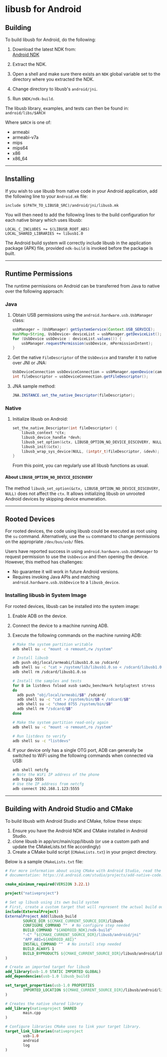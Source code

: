 # libusb for Android

## Building

To build libusb for Android, do the following:

1. Download the latest NDK from:  
   [Android NDK](http://developer.android.com/tools/sdk/ndk/index.html)

2. Extract the NDK.

3. Open a shell and make sure there exists an `NDK` global variable set to the directory where you extracted the NDK.

4. Change directory to libusb's `android/jni`.

5. Run `$NDK/ndk-build`.

The libusb library, examples, and tests can then be found in:  
`android/libs/$ARCH`

Where `$ARCH` is one of:

- armeabi  
- armeabi-v7a  
- mips  
- mips64  
- x86  
- x86_64  

---

## Installing

If you wish to use libusb from native code in your Android application, add the following line to your `Android.mk` file:

```make
include $(PATH_TO_LIBUSB_SRC)/android/jni/libusb.mk
```

You will then need to add the following lines to the build configuration for each native binary which uses libusb:

```make
LOCAL_C_INCLUDES += $(LIBUSB_ROOT_ABS)
LOCAL_SHARED_LIBRARIES += libusb1.0
```

The Android build system will correctly include libusb in the application package (APK) file, provided `ndk-build` is invoked before the package is built.

---

## Runtime Permissions

The runtime permissions on Android can be transferred from Java to native over the following approach:

### Java

1. Obtain USB permissions using the `android.hardware.usb.UsbManager` class:

    ```java
    usbManager = (UsbManager) getSystemService(Context.USB_SERVICE);
    HashMap<String, UsbDevice> deviceList = usbManager.getDeviceList();
    for (UsbDevice usbDevice : deviceList.values()) {
        usbManager.requestPermission(usbDevice, mPermissionIntent);
    }
    ```

2. Get the native `FileDescriptor` of the `UsbDevice` and transfer it to native over JNI or JNA:

    ```java
    UsbDeviceConnection usbDeviceConnection = usbManager.openDevice(camDevice);
    int fileDescriptor = usbDeviceConnection.getFileDescriptor();
    ```

3. JNA sample method:

    ```java
    JNA.INSTANCE.set_the_native_Descriptor(fileDescriptor);
    ```

### Native

1. Initialize libusb on Android:

    ```c
    set_the_native_Descriptor(int fileDescriptor) {
        libusb_context *ctx;
        libusb_device_handle *devh;
        libusb_set_option(&ctx, LIBUSB_OPTION_NO_DEVICE_DISCOVERY, NULL);
        libusb_init(&ctx);
        libusb_wrap_sys_device(NULL, (intptr_t)fileDescriptor, &devh);
    }
    ```

    From this point, you can regularly use all libusb functions as usual.

#### About `LIBUSB_OPTION_NO_DEVICE_DISCOVERY`

The method `libusb_set_option(&ctx, LIBUSB_OPTION_NO_DEVICE_DISCOVERY, NULL)` does not affect the `ctx`. It allows initializing libusb on unrooted Android devices by skipping device enumeration.

---

## Rooted Devices

For rooted devices, the code using libusb could be executed as root using the `su` command. Alternatively, use the `su` command to change permissions on the appropriate `/dev/bus/usb/` files.

Users have reported success in using `android.hardware.usb.UsbManager` to request permission to use the `UsbDevice` and then opening the device. However, this method has challenges:

- No guarantee it will work in future Android versions.
- Requires invoking Java APIs and matching `android.hardware.usb.UsbDevice` to a `libusb_device`.

### Installing libusb in System Image

For rooted devices, libusb can be installed into the system image:

1. Enable ADB on the device.

2. Connect the device to a machine running ADB.

3. Execute the following commands on the machine running ADB:

    ```bash
    # Make the system partition writable
    adb shell su -c "mount -o remount,rw /system"

    # Install libusb
    adb push obj/local/armeabi/libusb1.0.so /sdcard/
    adb shell su -c "cat > /system/lib/libusb1.0.so < /sdcard/libusb1.0.so"
    adb shell rm /sdcard/libusb1.0.so

    # Install the samples and tests
    for B in listdevs fxload xusb sam3u_benchmark hotplugtest stress
    do
      adb push "obj/local/armeabi/$B" /sdcard/
      adb shell su -c "cat > /system/bin/$B < /sdcard/$B"
      adb shell su -c "chmod 0755 /system/bin/$B"
      adb shell rm "/sdcard/$B"
    done

    # Make the system partition read-only again
    adb shell su -c "mount -o remount,ro /system"

    # Run listdevs to verify
    adb shell su -c "listdevs"
    ```

4. If your device only has a single OTG port, ADB can generally be switched to WiFi using the following commands when connected via USB:

    ```bash
    adb shell netcfg
    # Note the WiFi IP address of the phone
    adb tcpip 5555
    # Use the IP address from netcfg
    adb connect 192.168.1.123:5555
    ```

---

## Building with Android Studio and CMake

To build libusb with Android Studio and CMake, follow these steps:

1. Ensure you have the Android NDK and CMake installed in Android Studio.
2. clone libusb in app/src/main/cpp/libusb (or use a custom path and update the CMakeLists.txt file accordingly)
3. Create a CMake build script (`CMakeLists.txt`) in your project directory.

Below is a sample `CMakeLists.txt` file:

```cmake
# For more information about using CMake with Android Studio, read the
# documentation: https://d.android.com/studio/projects/add-native-code.html

cmake_minimum_required(VERSION 3.22.1)

project("nativeproject")

# Set up libusb using its own build system
# First, create a custom target that will represent the actual build output
include(ExternalProject)
ExternalProject_Add(libusb_build
        SOURCE_DIR ${CMAKE_CURRENT_SOURCE_DIR}/libusb
        CONFIGURE_COMMAND ""  # No configure step needed
        BUILD_COMMAND "${ANDROID_NDK}/ndk-build"
        "-C" "${CMAKE_CURRENT_SOURCE_DIR}/libusb/android/jni"
        "APP_ABI=${ANDROID_ABI}"
        INSTALL_COMMAND ""  # No install step needed
        BUILD_ALWAYS 1
        BUILD_BYPRODUCTS ${CMAKE_CURRENT_SOURCE_DIR}/libusb/android/libs/${ANDROID_ABI}/libusb1.0.so
)

# Create an imported target for libusb
add_library(usb-1.0 STATIC IMPORTED GLOBAL)
add_dependencies(usb-1.0 libusb_build)

set_target_properties(usb-1.0 PROPERTIES
        IMPORTED_LOCATION ${CMAKE_CURRENT_SOURCE_DIR}/libusb/android/libs/${ANDROID_ABI}/libusb1.0.so
)

# Creates the native shared library
add_library(nativeproject SHARED
        main.cpp
)

# Configure libraries CMake uses to link your target library.
target_link_libraries(nativeproject
        usb-1.0
        android
        log
)
```
